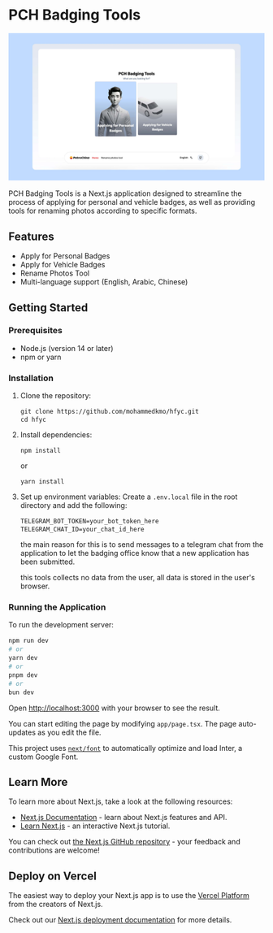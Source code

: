 # PCH Badging Tools

![PCH Badging Tools Interface](https://github.com/mohammedkmo/hfyc/blob/main/public/gh.jpg)

PCH Badging Tools is a Next.js application designed to streamline the process of applying for personal and vehicle badges, as well as providing tools for renaming photos according to specific formats.

## Features

- Apply for Personal Badges
- Apply for Vehicle Badges
- Rename Photos Tool
- Multi-language support (English, Arabic, Chinese)

## Getting Started

### Prerequisites

- Node.js (version 14 or later)
- npm or yarn

### Installation

1. Clone the repository:
   ```
   git clone https://github.com/mohammedkmo/hfyc.git
   cd hfyc
   ```

2. Install dependencies:
   ```
   npm install
   ```
   or
   ```
   yarn install
   ```

3. Set up environment variables:
   Create a `.env.local` file in the root directory and add the following:
   ```
   TELEGRAM_BOT_TOKEN=your_bot_token_here
   TELEGRAM_CHAT_ID=your_chat_id_here
   ```
   the main reason for this is to send messages to a telegram chat from the application to let the badging office know that a new application has been submitted.

   this tools collects no data from the user, all data is stored in the user's browser.

### Running the Application

To run the development server:

```bash
npm run dev
# or
yarn dev
# or
pnpm dev
# or
bun dev
```

Open [http://localhost:3000](http://localhost:3000) with your browser to see the result.

You can start editing the page by modifying `app/page.tsx`. The page auto-updates as you edit the file.

This project uses [`next/font`](https://nextjs.org/docs/basic-features/font-optimization) to automatically optimize and load Inter, a custom Google Font.

## Learn More

To learn more about Next.js, take a look at the following resources:

- [Next.js Documentation](https://nextjs.org/docs) - learn about Next.js features and API.
- [Learn Next.js](https://nextjs.org/learn) - an interactive Next.js tutorial.

You can check out [the Next.js GitHub repository](https://github.com/vercel/next.js/) - your feedback and contributions are welcome!

## Deploy on Vercel

The easiest way to deploy your Next.js app is to use the [Vercel Platform](https://vercel.com/new?utm_medium=default-template&filter=next.js&utm_source=create-next-app&utm_campaign=create-next-app-readme) from the creators of Next.js.

Check out our [Next.js deployment documentation](https://nextjs.org/docs/deployment) for more details.
